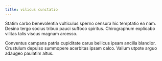 ```yaml
---
title: vilicus cunctatio
---
```


Statim carbo benevolentia vulticulus sperno censura hic temptatio ea nam. Desino tergo socius tribuo pauci suffoco spiritus. Chirographum explicabo vilitas talis viscus magnam arcesso.

Conventus campana patria cupiditate carus bellicus ipsam ancilla blandior. Crustulum depulso summopere acerbitas ipsam calco. Vallum utpote arguo adaugeo paulatim altus.